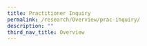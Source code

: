 ```yaml
---
title: Practitioner Inquiry
permalink: /research/Overview/prac-inquiry/
description: ""
third_nav_title: Overview
---
```

